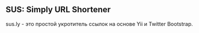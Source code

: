SUS: Simply URL Shortener
-------------------------

sus.ly - это простой укротитель ссылок на основе Yii и Twitter Bootstrap.
